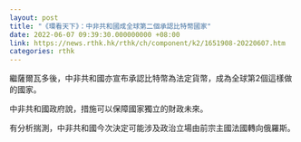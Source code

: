 ```yaml
---
layout: post
title: "《環看天下》：中非共和國成全球第二個承認比特幣國家"
date: 2022-06-07 09:39:30.000000000 +08:00
link: https://news.rthk.hk/rthk/ch/component/k2/1651908-20220607.htm
categories: rthk
---
```


繼薩爾瓦多後，中非共和國亦宣布承認比特幣為法定貨幣，成為全球第2個這樣做的國家。

中非共和國政府說，措施可以保障國家獨立的財政未來。

有分析揣測，中非共和國今次決定可能涉及政治立場由前宗主國法國轉向俄羅斯。
